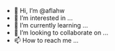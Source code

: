 - 👋 Hi, I’m @aflahw
- 👀 I’m interested in ...
- 🌱 I’m currently learning ...
- 💞️ I’m looking to collaborate on ...
- 📫 How to reach me ...

<!---
aflahw/aflahw is a ✨ special ✨ repository because its `README.md` (this file) appears on your GitHub profile.
You can click the Preview link to take a look at your changes.
--->

